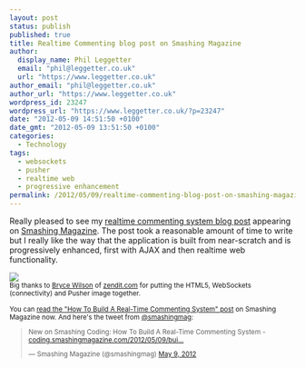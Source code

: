 ```yaml
---
layout: post
status: publish
published: true
title: Realtime Commenting blog post on Smashing Magazine
author:
  display_name: Phil Leggetter
  email: "phil@leggetter.co.uk"
  url: "https://www.leggetter.co.uk"
author_email: "phil@leggetter.co.uk"
author_url: "https://www.leggetter.co.uk"
wordpress_id: 23247
wordpress_url: "https://www.leggetter.co.uk/?p=23247"
date: "2012-05-09 14:51:50 +0100"
date_gmt: "2012-05-09 13:51:50 +0100"
categories:
  - Technology
tags:
  - websockets
  - pusher
  - realtime web
  - progressive enhancement
permalink: /2012/05/09/realtime-commenting-blog-post-on-smashing-magazine.html
---
```


<p>Really pleased to see my <a href="http://coding.smashingmagazine.com/2012/05/09/building-real-time-commenting-system/">realtime commenting system blog post</a> appearing on <a href="http://coding.smashingmagazine.com">Smashing Magazine</a>. The post took a reasonable amount of time to write but I really like the way that the application is built from near-scratch and is progressively enhanced, first with AJAX and then realtime web functionality.</p>
<p><a href="http://coding.smashingmagazine.com/2012/05/09/building-real-time-commenting-system/"><img src="http://f.cl.ly/items/1L3v1O0m0n2J3L0G0x15/websockets_html5_pusher.png" /></a><br />
<small>Big thanks to <a href="https://twitter.com/saulegoode">Bryce Wilson</a> of <a href="http://zendit.com">zendit.com</a> for putting the HTML5, WebSockets (connectivity) and Pusher image together.</a></p>
<p>You can <a href="http://coding.smashingmagazine.com/2012/05/09/building-real-time-commenting-system/">read the &quot;How To Build A Real-Time Commenting System&quot; post</a> on Smashing Magazine now. And here's the tweet from <a href="http://twitter.com/smashingmag">@smashingmag</a>:</p>
<blockquote class="twitter-tweet"><p>New on Smashing Coding: How To Build A Real-Time Commenting System - <a href="http://t.co/cY3yZt2X" title="http://coding.smashingmagazine.com/2012/05/09/building-real-time-commenting-system/">coding.smashingmagazine.com/2012/05/09/bui…</a></p>
<p>&mdash; Smashing Magazine (@smashingmag) <a href="https://twitter.com/smashingmag/status/200196453698764801" data-datetime="2012-05-09T12:12:08+00:00">May 9, 2012</a></p></blockquote>
<p><script src="//platform.twitter.com/widgets.js" charset="utf-8"></script></p>
